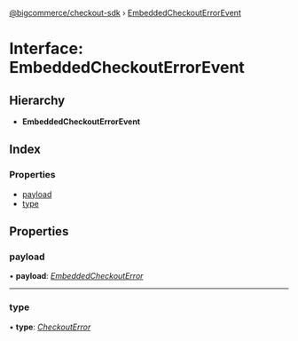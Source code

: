 [@bigcommerce/checkout-sdk](../README.md) › [EmbeddedCheckoutErrorEvent](embeddedcheckouterrorevent.md)

# Interface: EmbeddedCheckoutErrorEvent

## Hierarchy

* **EmbeddedCheckoutErrorEvent**

## Index

### Properties

* [payload](embeddedcheckouterrorevent.md#payload)
* [type](embeddedcheckouterrorevent.md#type)

## Properties

###  payload

• **payload**: *[EmbeddedCheckoutError](embeddedcheckouterror.md)*

___

###  type

• **type**: *[CheckoutError](../enums/embeddedcheckouteventtype.md#checkouterror)*
